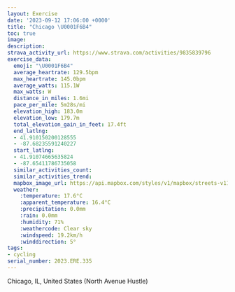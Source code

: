 ```yaml
---
layout: Exercise
date: '2023-09-12 17:06:00 +0000'
title: "Chicago \U0001F6B4"
toc: true
image:
description:
strava_activity_url: https://www.strava.com/activities/9835839796
exercise_data:
  emoji: "\U0001F6B4"
  average_heartrate: 129.5bpm
  max_heartrate: 145.0bpm
  average_watts: 115.1W
  max_watts: W
  distance_in_miles: 1.6mi
  pace_per_mile: 5m28s/mi
  elevation_high: 183.0m
  elevation_low: 179.7m
  total_elevation_gain_in_feet: 17.4ft
  end_latlng:
  - 41.910150200128555
  - -87.68235591240227
  start_latlng:
  - 41.91074665635824
  - -87.65411786735058
  similar_activities_count:
  similar_activities_trend:
  mapbox_image_url: https://api.mapbox.com/styles/v1/mapbox/streets-v11/static/path-5+787af2-1.0(wux~Fro_vO%40tMFrGF%60QFtAJTMrACpAP%60VRtm%40JjEBVDDb%40Db%40NfBDP%40DBHJBX%3FBEAy%40%7B%40kA%40IFi%40FOTMZEXCZLdQ),pin-s-s+e5b22e(-87.65706,41.91084),pin-s-f+89ae00(-87.68097000000002,41.91046)/auto/800x800?access_token=pk.eyJ1Ijoiam9zaGJlY2ttYW4iLCJhIjoiY205eWR2aDd1MWZ6djJrbXc4a3M0bWZleiJ9.XiG9OWkNcZk2QzjJbxLB4A
  weather:
    :temperature: 17.6°C
    :apparent_temperature: 16.4°C
    :precipitation: 0.0mm
    :rain: 0.0mm
    :humidity: 71%
    :weathercode: Clear sky
    :windspeed: 19.2km/h
    :winddirection: 5°
tags:
- cycling
serial_number: 2023.ERE.335
---
```

Chicago, IL, United States (North Avenue Hustle)
